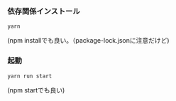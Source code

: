 ### 依存関係インストール

```
yarn
```

(npm installでも良い。（package-lock.jsonに注意だけど)

### 起動

```
yarn run start
```

(npm startでも良い)
